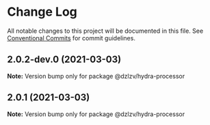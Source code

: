 # Change Log

All notable changes to this project will be documented in this file.
See [Conventional Commits](https://conventionalcommits.org) for commit guidelines.

## 2.0.2-dev.0 (2021-03-03)

**Note:** Version bump only for package @dzlzv/hydra-processor





## 2.0.1 (2021-03-03)

**Note:** Version bump only for package @dzlzv/hydra-processor
